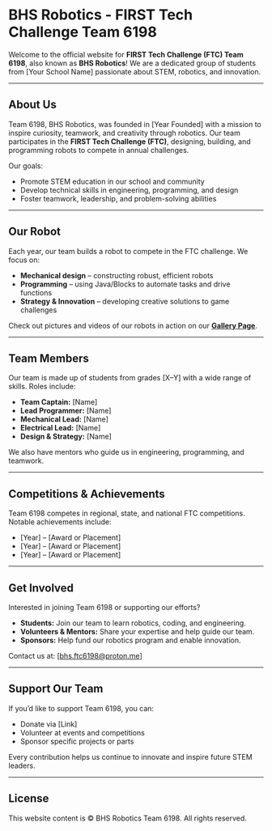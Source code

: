 # BHS Robotics - FIRST Tech Challenge Team 6198

Welcome to the official website for **FIRST Tech Challenge (FTC) Team 6198**, also known as **BHS Robotics**! We are a dedicated group of students from [Your School Name] passionate about STEM, robotics, and innovation.

---

## About Us

Team 6198, BHS Robotics, was founded in [Year Founded] with a mission to inspire curiosity, teamwork, and creativity through robotics. Our team participates in the **FIRST Tech Challenge (FTC)**, designing, building, and programming robots to compete in annual challenges.

Our goals:
- Promote STEM education in our school and community  
- Develop technical skills in engineering, programming, and design  
- Foster teamwork, leadership, and problem-solving abilities  

---

## Our Robot

Each year, our team builds a robot to compete in the FTC challenge. We focus on:
- **Mechanical design** – constructing robust, efficient robots  
- **Programming** – using Java/Blocks to automate tasks and drive functions  
- **Strategy & Innovation** – developing creative solutions to game challenges  

Check out pictures and videos of our robots in action on our **[Gallery Page](#)**.  

---

## Team Members

Our team is made up of students from grades [X–Y] with a wide range of skills. Roles include:
- **Team Captain:** [Name]  
- **Lead Programmer:** [Name]  
- **Mechanical Lead:** [Name]  
- **Electrical Lead:** [Name]  
- **Design & Strategy:** [Name]  

We also have mentors who guide us in engineering, programming, and teamwork.

---

## Competitions & Achievements

Team 6198 competes in regional, state, and national FTC competitions. Notable achievements include:
- [Year] – [Award or Placement]  
- [Year] – [Award or Placement]  
- [Year] – [Award or Placement]  

---

## Get Involved

Interested in joining Team 6198 or supporting our efforts?
- **Students:** Join our team to learn robotics, coding, and engineering.  
- **Volunteers & Mentors:** Share your expertise and help guide our team.  
- **Sponsors:** Help fund our robotics program and enable innovation.  

Contact us at: [bhs.ftc6198@proton.me]  

---

## Support Our Team

If you’d like to support Team 6198, you can:
- Donate via [Link]  
- Volunteer at events and competitions  
- Sponsor specific projects or parts  

Every contribution helps us continue to innovate and inspire future STEM leaders.

---

## License

This website content is © BHS Robotics Team 6198. All rights reserved.
